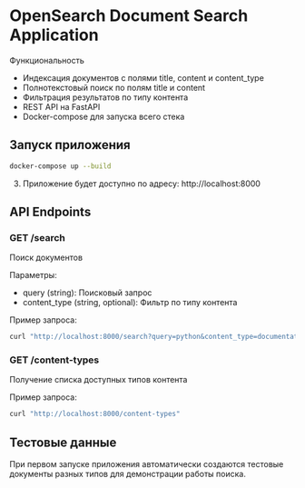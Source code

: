 # OpenSearch Document Search Application

Функциональность

- Индексация документов с полями title, content и content_type
- Полнотекстовый поиск по полям title и content
- Фильтрация результатов по типу контента
- REST API на FastAPI
- Docker-compose для запуска всего стека

## Запуск приложения

```bash
docker-compose up --build
```

3. Приложение будет доступно по адресу: http://localhost:8000

## API Endpoints

### GET /search

Поиск документов

Параметры:

- query (string): Поисковый запрос
- content_type (string, optional): Фильтр по типу контента

Пример запроса:

```bash
curl "http://localhost:8000/search?query=python&content_type=documentation"
```

### GET /content-types

Получение списка доступных типов контента

Пример запроса:

```bash
curl "http://localhost:8000/content-types"
```

## Тестовые данные

При первом запуске приложения автоматически создаются тестовые документы разных типов для демонстрации работы поиска.
